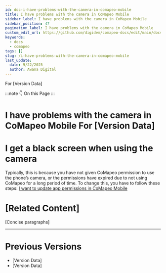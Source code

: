 ```yaml
---
id: doc-i-have-problems-with-the-camera-in-comapeo-mobile
title: I have problems with the camera in CoMapeo Mobile
sidebar_label: I have problems with the camera in CoMapeo Mobile
sidebar_position: 47
pagination_label: I have problems with the camera in CoMapeo Mobile
custom_edit_url: https://github.com/digidem/comapeo-docs/edit/main/docs/troubleshooting/i-have-problems-with-the-camera-in-comapeo-mobile.md
keywords:
  - docs
  - comapeo
tags: []
slug: /i-have-problems-with-the-camera-in-comapeo-mobile
last_update:
  date: 9/22/2025
  author: Awana Digital
---
```


For [Version Data]


:::note 👇 On this Page
:::
# I have problems with the camera in CoMapeo Mobile For [Version Data]


# **I get a black screen when using the camera**


Typically, this is because you have not given CoMapeo permission to use the phone’s camera, or the permissions have expired due to not using CoMapeo for a long period of time. To change this, you have to follow these steps: [I want to update app permissions in CoMapeo Mobile](?tab=t.k5b79g3pee4u)


# [Related Content]


[Concise paragraphs]


---


# Previous Versions

- [Version Data]
- [Version Data]

